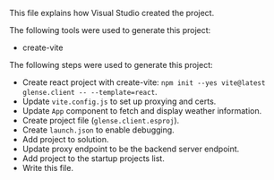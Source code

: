 This file explains how Visual Studio created the project.

The following tools were used to generate this project:
- create-vite

The following steps were used to generate this project:
- Create react project with create-vite: `npm init --yes vite@latest glense.client -- --template=react`.
- Update `vite.config.js` to set up proxying and certs.
- Update `App` component to fetch and display weather information.
- Create project file (`glense.client.esproj`).
- Create `launch.json` to enable debugging.
- Add project to solution.
- Update proxy endpoint to be the backend server endpoint.
- Add project to the startup projects list.
- Write this file.
